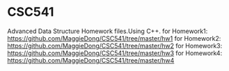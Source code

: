 # CSC541
Advanced Data Structure Homework files.Using C++.
for Homework1: https://github.com/MaggieDong/CSC541/tree/master/hw1
for Homework2: https://github.com/MaggieDong/CSC541/tree/master/hw2
for Homework3: https://github.com/MaggieDong/CSC541/tree/master/hw3
for Homework4: https://github.com/MaggieDong/CSC541/tree/master/hw4
